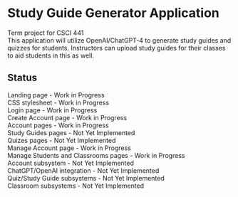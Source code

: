 # Study Guide Generator Application
Term project for CSCI 441  
This application will utilize OpenAI/ChatGPT-4 to generate study guides and quizzes for students. Instructors can upload study guides for their classes to aid students in this as well.

## Status
Landing page - Work in Progress  
CSS stylesheet - Work in Progress  
Login page - Work in Progress  
Create Account page - Work in Progress  
Account pages - Work in Progress  
Study Guides pages - Not Yet Implemented  
Quizes pages - Not Yet Implemented  
Manage Account page - Work in Progress  
Manage Students and Classrooms pages - Work in Progress  
Account subsystem - Not Yet Implemented  
ChatGPT/OpenAI integration - Not Yet Implemented  
Quiz/Study Guide subsystems - Not Yet Implemented  
Classroom subsystems - Not Yet Implemented
